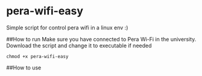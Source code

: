 # pera-wifi-easy
Simple script for control pera wifi in a linux env :)

##How to run
Make sure you have connected to Pera Wi-Fi in the university.
Download the script and change it to executable if needed

`chmod +x pera-wifi-easy`

##How to use


